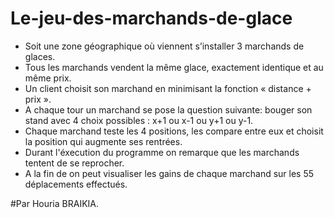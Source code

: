 # Le-jeu-des-marchands-de-glace
* Soit une zone géographique où viennent s’installer 3 marchands de glaces.
* Tous les marchands vendent la même glace, exactement identique et au même prix.
* Un client choisit son marchand en minimisant la fonction « distance + prix ».
* A chaque tour un marchand se pose la question suivante: bouger son stand avec 4 choix possibles : x+1 ou x-1 ou y+1 ou y-1.
* Chaque marchand teste les 4 positions, les compare entre eux et choisit la position qui augmente ses rentrées.
* Durant l'éxecution du programme on remarque que les marchands tentent de se reprocher.
* A la fin de on peut visualiser les gains de chaque marchand sur les 55 déplacements effectués.

#Par Houria BRAIKIA.
